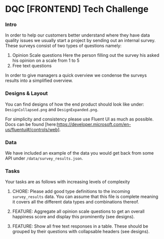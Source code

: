 # DQC [FRONTEND] Tech Challenge

### Intro

In order to help our customers better understand where they have data quality issues we usually start a project by sending out an internal survey.
These surveys consist of two types of questions namely:

1. Opinion Scale questions
   Here the person filling out the survey his asked his opinion on a scale from 1 to 5
2. Free text questions

In order to give managers a quick overview we condense the surveys results into a simplified overview.

### Designs & Layout

You can find designs of how the end product should look like under:
`DesignCollapsed.png` and `DesignExpanded.png`.

For simplicity and consistency please use Fluent UI as much as possible. Docs can be found [here:https://developer.microsoft.com/en-us/fluentui#/controls/web].
 
### Data

We have included an example of the data you would get back from some API under `/data/survey_results.json`.

### Tasks

Your tasks are as follows with increasing levels of complexity

1. CHORE: Please add good type definitions to the incoming `survey_results` data.
   You can assume that this file is complete meaning it covers all the different data types and combinations thereof.

2. FEATURE: Aggregate all opinion scale questions to get an overall happiness score and display this prominently (see designs).

3. FEATURE: Show all free text responses in a table. These should be grouped by their questions with collapsable headers (see designs).
